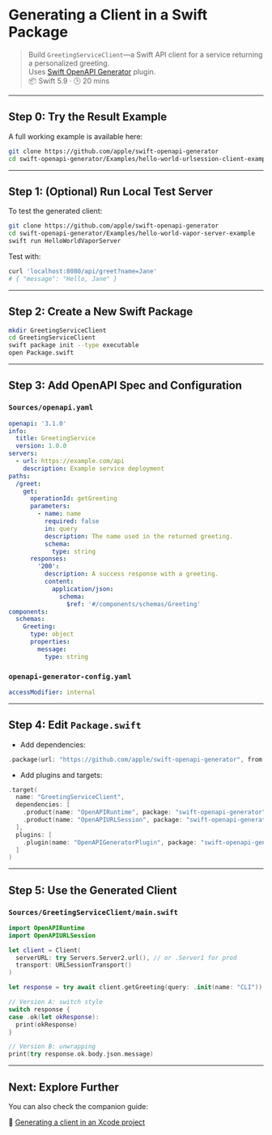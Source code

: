 # Generating a Client in a Swift Package

> Build `GreetingServiceClient`—a Swift API client for a service returning a personalized greeting.  
> Uses [Swift OpenAPI Generator](https://swiftpackageindex.com/apple/swift-openapi-generator) plugin.  
> 📦 Swift 5.9 · 🕒 20 mins

---

## Step 0: Try the Result Example

A full working example is available here:

```bash
git clone https://github.com/apple/swift-openapi-generator
cd swift-openapi-generator/Examples/hello-world-urlsession-client-example
```

---

## Step 1: (Optional) Run Local Test Server

To test the generated client:

```bash
git clone https://github.com/apple/swift-openapi-generator
cd swift-openapi-generator/Examples/hello-world-vapor-server-example
swift run HelloWorldVaporServer
```

Test with:

```bash
curl 'localhost:8080/api/greet?name=Jane'
# { "message": "Hello, Jane" }
```

---

## Step 2: Create a New Swift Package

```bash
mkdir GreetingServiceClient
cd GreetingServiceClient
swift package init --type executable
open Package.swift
```

---

## Step 3: Add OpenAPI Spec and Configuration

### `Sources/openapi.yaml`

```yaml
openapi: '3.1.0'
info:
  title: GreetingService
  version: 1.0.0
servers:
  - url: https://example.com/api
    description: Example service deployment
paths:
  /greet:
    get:
      operationId: getGreeting
      parameters:
        - name: name
          required: false
          in: query
          description: The name used in the returned greeting.
          schema:
            type: string
      responses:
        '200':
          description: A success response with a greeting.
          content:
            application/json:
              schema:
                $ref: '#/components/schemas/Greeting'
components:
  schemas:
    Greeting:
      type: object
      properties:
        message:
          type: string
```

### `openapi-generator-config.yaml`

```yaml
accessModifier: internal
```

---

## Step 4: Edit `Package.swift`

- Add dependencies:

```swift
.package(url: "https://github.com/apple/swift-openapi-generator", from: "1.8.0"),
```

- Add plugins and targets:

```swift
.target(
  name: "GreetingServiceClient",
  dependencies: [
    .product(name: "OpenAPIRuntime", package: "swift-openapi-generator"),
    .product(name: "OpenAPIURLSession", package: "swift-openapi-generator")
  ],
  plugins: [
    .plugin(name: "OpenAPIGeneratorPlugin", package: "swift-openapi-generator")
  ]
)
```

---

## Step 5: Use the Generated Client

### `Sources/GreetingServiceClient/main.swift`

```swift
import OpenAPIRuntime
import OpenAPIURLSession

let client = Client(
  serverURL: try Servers.Server2.url(), // or .Server1 for prod
  transport: URLSessionTransport()
)

let response = try await client.getGreeting(query: .init(name: "CLI"))

// Version A: switch style
switch response {
case .ok(let okResponse):
  print(okResponse)
}

// Version B: unwrapping
print(try response.ok.body.json.message)
```

---

## Next: Explore Further

You can also check the companion guide:

📘 [Generating a client in an Xcode project](https://swiftpackageindex.com/apple/swift-openapi-generator/1.8.0/tutorials/swift-openapi-generator/clientxcode)